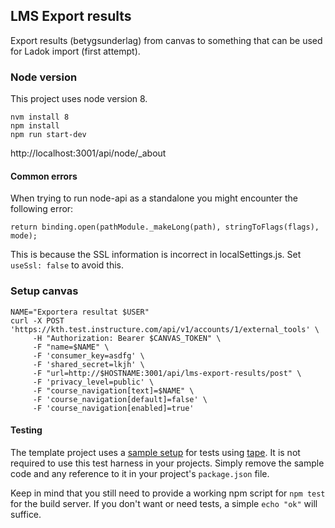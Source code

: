 ## LMS Export results

Export results (betygsunderlag) from canvas to something that can be
used for Ladok import (first attempt).

### Node version

This project uses node version 8.

    nvm install 8
    npm install
    npm run start-dev

http://localhost:3001/api/node/_about

#### Common errors

When trying to run node-api as a standalone you might encounter the following error:
```
return binding.open(pathModule._makeLong(path), stringToFlags(flags), mode);
```
This is because the SSL information is incorrect in localSettings.js. Set ```useSsl: false``` to avoid this.

### Setup canvas

```
NAME="Exportera resultat $USER"
curl -X POST 'https://kth.test.instructure.com/api/v1/accounts/1/external_tools' \
     -H "Authorization: Bearer $CANVAS_TOKEN" \
     -F "name=$NAME" \
     -F 'consumer_key=asdfg' \
     -F 'shared_secret=lkjh' \
     -F "url=http://$HOSTNAME:3001/api/lms-export-results/post" \
     -F 'privacy_level=public' \
     -F "course_navigation[text]=$NAME" \
     -F 'course_navigation[default]=false' \
     -F 'course_navigation[enabled]=true'
```

#### Testing

The template project uses a [sample setup][sample-test] for
tests using [tape][tape]. It is not required to use this test
harness in your projects. Simply remove the sample code and
any reference to it in your project's `package.json` file.

Keep in mind that you still need to provide a working npm
script for `npm test` for the build server. If you don't want
or need tests, a simple `echo "ok"` will suffice.

[api]: https://github.com/KTH/node-api
[web]: https://github.com/KTH/node-web
[tape]: https://github.com/substack/tape
[sample-test]: test/unit/specs/sampleCtrl-test.js
[swagger]: http://swagger.io/
